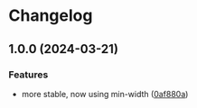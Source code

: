 # Changelog

## 1.0.0 (2024-03-21)


### Features

* more stable, now using min-width ([0af880a](https://github.com/murolem/cosmoteer-wiki-gadget-navbox-yang-group-autowidth/commit/0af880afd965ac12c6423b3c0503df30b3d2be3f))
